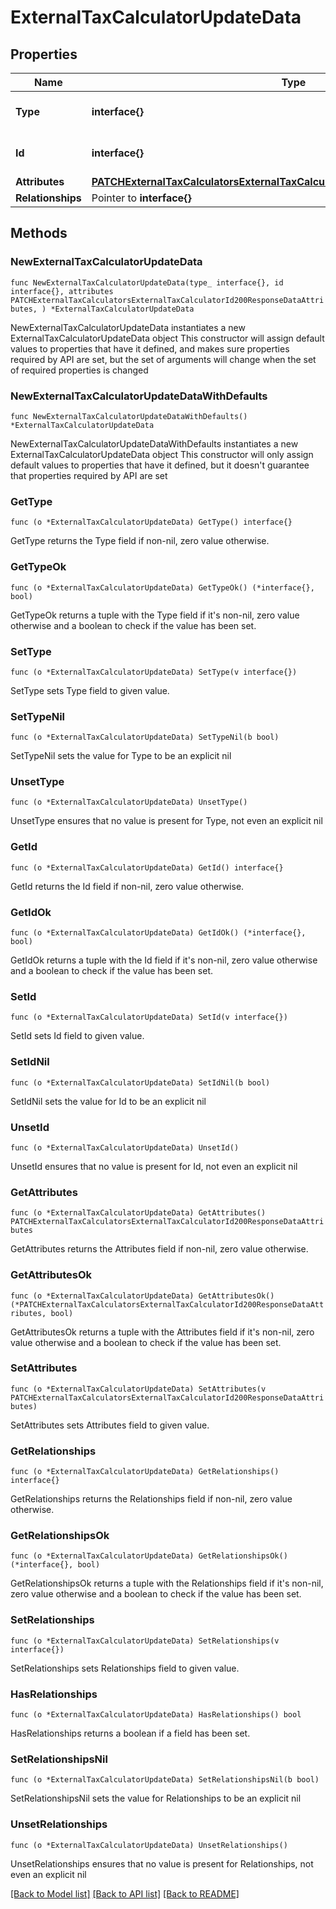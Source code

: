 # ExternalTaxCalculatorUpdateData

## Properties

Name | Type | Description | Notes
------------ | ------------- | ------------- | -------------
**Type** | **interface{}** | The resource&#39;s type | 
**Id** | **interface{}** | The resource&#39;s id | 
**Attributes** | [**PATCHExternalTaxCalculatorsExternalTaxCalculatorId200ResponseDataAttributes**](PATCHExternalTaxCalculatorsExternalTaxCalculatorId200ResponseDataAttributes.md) |  | 
**Relationships** | Pointer to **interface{}** |  | [optional] 

## Methods

### NewExternalTaxCalculatorUpdateData

`func NewExternalTaxCalculatorUpdateData(type_ interface{}, id interface{}, attributes PATCHExternalTaxCalculatorsExternalTaxCalculatorId200ResponseDataAttributes, ) *ExternalTaxCalculatorUpdateData`

NewExternalTaxCalculatorUpdateData instantiates a new ExternalTaxCalculatorUpdateData object
This constructor will assign default values to properties that have it defined,
and makes sure properties required by API are set, but the set of arguments
will change when the set of required properties is changed

### NewExternalTaxCalculatorUpdateDataWithDefaults

`func NewExternalTaxCalculatorUpdateDataWithDefaults() *ExternalTaxCalculatorUpdateData`

NewExternalTaxCalculatorUpdateDataWithDefaults instantiates a new ExternalTaxCalculatorUpdateData object
This constructor will only assign default values to properties that have it defined,
but it doesn't guarantee that properties required by API are set

### GetType

`func (o *ExternalTaxCalculatorUpdateData) GetType() interface{}`

GetType returns the Type field if non-nil, zero value otherwise.

### GetTypeOk

`func (o *ExternalTaxCalculatorUpdateData) GetTypeOk() (*interface{}, bool)`

GetTypeOk returns a tuple with the Type field if it's non-nil, zero value otherwise
and a boolean to check if the value has been set.

### SetType

`func (o *ExternalTaxCalculatorUpdateData) SetType(v interface{})`

SetType sets Type field to given value.


### SetTypeNil

`func (o *ExternalTaxCalculatorUpdateData) SetTypeNil(b bool)`

 SetTypeNil sets the value for Type to be an explicit nil

### UnsetType
`func (o *ExternalTaxCalculatorUpdateData) UnsetType()`

UnsetType ensures that no value is present for Type, not even an explicit nil
### GetId

`func (o *ExternalTaxCalculatorUpdateData) GetId() interface{}`

GetId returns the Id field if non-nil, zero value otherwise.

### GetIdOk

`func (o *ExternalTaxCalculatorUpdateData) GetIdOk() (*interface{}, bool)`

GetIdOk returns a tuple with the Id field if it's non-nil, zero value otherwise
and a boolean to check if the value has been set.

### SetId

`func (o *ExternalTaxCalculatorUpdateData) SetId(v interface{})`

SetId sets Id field to given value.


### SetIdNil

`func (o *ExternalTaxCalculatorUpdateData) SetIdNil(b bool)`

 SetIdNil sets the value for Id to be an explicit nil

### UnsetId
`func (o *ExternalTaxCalculatorUpdateData) UnsetId()`

UnsetId ensures that no value is present for Id, not even an explicit nil
### GetAttributes

`func (o *ExternalTaxCalculatorUpdateData) GetAttributes() PATCHExternalTaxCalculatorsExternalTaxCalculatorId200ResponseDataAttributes`

GetAttributes returns the Attributes field if non-nil, zero value otherwise.

### GetAttributesOk

`func (o *ExternalTaxCalculatorUpdateData) GetAttributesOk() (*PATCHExternalTaxCalculatorsExternalTaxCalculatorId200ResponseDataAttributes, bool)`

GetAttributesOk returns a tuple with the Attributes field if it's non-nil, zero value otherwise
and a boolean to check if the value has been set.

### SetAttributes

`func (o *ExternalTaxCalculatorUpdateData) SetAttributes(v PATCHExternalTaxCalculatorsExternalTaxCalculatorId200ResponseDataAttributes)`

SetAttributes sets Attributes field to given value.


### GetRelationships

`func (o *ExternalTaxCalculatorUpdateData) GetRelationships() interface{}`

GetRelationships returns the Relationships field if non-nil, zero value otherwise.

### GetRelationshipsOk

`func (o *ExternalTaxCalculatorUpdateData) GetRelationshipsOk() (*interface{}, bool)`

GetRelationshipsOk returns a tuple with the Relationships field if it's non-nil, zero value otherwise
and a boolean to check if the value has been set.

### SetRelationships

`func (o *ExternalTaxCalculatorUpdateData) SetRelationships(v interface{})`

SetRelationships sets Relationships field to given value.

### HasRelationships

`func (o *ExternalTaxCalculatorUpdateData) HasRelationships() bool`

HasRelationships returns a boolean if a field has been set.

### SetRelationshipsNil

`func (o *ExternalTaxCalculatorUpdateData) SetRelationshipsNil(b bool)`

 SetRelationshipsNil sets the value for Relationships to be an explicit nil

### UnsetRelationships
`func (o *ExternalTaxCalculatorUpdateData) UnsetRelationships()`

UnsetRelationships ensures that no value is present for Relationships, not even an explicit nil

[[Back to Model list]](../README.md#documentation-for-models) [[Back to API list]](../README.md#documentation-for-api-endpoints) [[Back to README]](../README.md)



